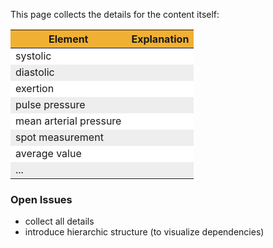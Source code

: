 <style>
table th {background: #f0b033}
table tr:nth-child(even) {background: #EEE}
table tr:nth-child(odd) {background: #FFF}
</style>


This page collects the details for the content itself:

| Element | Explanation |
| --- | --- |
| systolic | 
| diastolic |
| exertion |
| pulse pressure |
| mean arterial pressure |
| spot measurement |
| average value |
| ... |

### Open Issues

* collect all details
* introduce hierarchic structure (to visualize dependencies)




